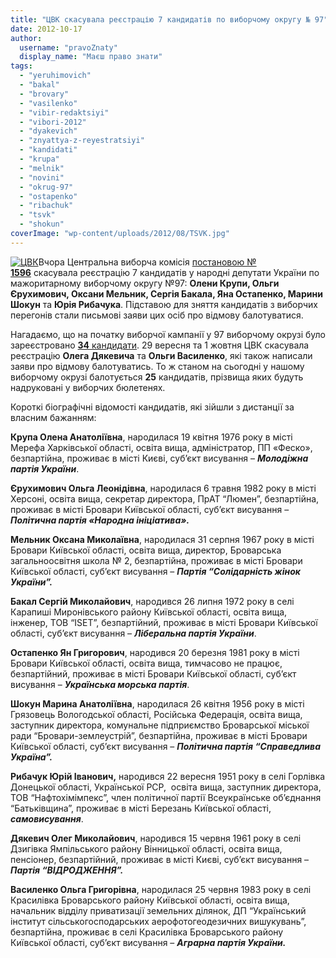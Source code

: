 ```yaml
---
title: "ЦВК скасувала реєстрацію 7 кандидатів по виборчому округу № 97"
date: 2012-10-17
author: 
  username: "pravoZnaty"
  display_name: "Маєш право знати"
tags: 
  - "yeruhimovich"
  - "bakal"
  - "brovary"
  - "vasilenko"
  - "vibir-redaktsiyi"
  - "vibori-2012"
  - "dyakevich"
  - "znyattya-z-reyestratsiyi"
  - "kandidati"
  - "krupa"
  - "melnik"
  - "novini"
  - "okrug-97"
  - "ostapenko"
  - "ribachuk"
  - "tsvk"
  - "shokun"
coverImage: "wp-content/uploads/2012/08/TSVK.jpg"
---
```


[![](https://mpz.brovary.org/wp-content/uploads/2012/08/TSVK.jpg "ЦВК")](https://mpz.brovary.org/wp-content/uploads/2012/08/TSVK.jpg)Вчора Центральна виборча комісія [постановою № **1596**](https://www.cvk.gov.ua/pls/acts/ShowCard?id=32731&what=0) скасувала реєстрацію 7 кандидатів у народні депутати України по мажоритарному виборчому округу №97: **Олени Крупи, Ольги Єрухимович, Оксани Мельник, Сергія Бакала, Яна Остапенко, Марини Шокун** та **Юрія Рибачука**. Підставою для зняття кандидатів з виборчих перегонів стали письмові заяви цих осіб про відмову балотуватися.

Нагадаємо, що на початку виборчої кампанії у 97 виборчому окрузі було зареєстровано [**34** кандидати](https://mpz.brovary.org/za-mistse-u-verhovniy-radi-vid-brovariv-zmagatimutsya-nachalniki-ta-yih-pidlegli-a-takozh-odnopartiytsi/). 29 вересня та 1 жовтня ЦВК скасувала реєстрацію **Олега Дякевича** та **Ольги Василенко**, які також написали заяви про відмову балотуватись. То ж станом на сьогодні у нашому виборчому окрузі балотується **25** кандидатів, прізвища яких будуть надруковані у виборчих бюлетенях.

Короткі біографічні відомості кандидатів, які зійшли з дистанції за власним бажанням:

**Крупа Олена Анатоліївна**, народилася 19 квiтня 1976 року в місті Мерефа Харківської області, освіта вища, адміністратор, ПП «Феско», безпартійнa, проживає в місті Києві, суб’єкт висування – _**Молодіжна партія України**_.

**Єрухимович Ольга Леонідівна**, народилася 6 травня 1982 року в місті Херсоні, освіта вища, секретар директора, ПрАТ “Люмен”, безпартійнa, проживає в місті Бровари Київської області, суб’єкт висування – _**Політична партія «Народна ініціатива».**_

**Мельник Оксана Миколаївна**, народилася 31 серпня 1967 року в місті Бровари Київської області, освіта вища, директор, Броварська загальноосвітня школа № 2, безпартійнa, проживає в місті Бровари Київської області, суб’єкт висування – _**Партія “Солідарність жінок України”.**_

**Бакал Сергій Миколайович**, народився 26 липня 1972 року в селі Карапиші Миронівського району Київської області, освіта вища, інженер, ТОВ “ISET”, безпартійний, проживає в місті Бровари Київської області, суб’єкт висування – _**Ліберальна партія України**_.

**Остапенко Ян Григорович**, народився 20 березня 1981 року в місті Бровари Київської області, освіта вища, тимчасово не працює, безпартійний, проживає в місті Бровари Київської області, суб’єкт висування – _**Українська морська партія**_.

**Шокун Марина Анатоліївна**, народилася 26 квiтня 1956 року в місті Грязовець Вологодської області, Російська Федерація, освіта вища, заступник директора, комунальне підприємство Броварської міської ради “Бровари-землеустрій”, безпартійнa, проживає в місті Бровари Київської області, суб’єкт висування – _**Політична партія “Справедлива Україна”.**_

**Рибачук Юрій Іванович,** народився 22 вересня 1951 року в селі Горлівка Донецької області, Української РСР,  освіта вища, заступник директора, ТОВ “Нафтохімімпекс”, член політичної партії Всеукраїнське об’єднання “Батьківщина”, проживає в місті Березань Київської області, _**самовисування**_.

**Дякевич Олег Миколайович**, народився 15 червня 1961 року в селі Дзигівка Ямпільського району Вінницької області, освіта вища, пенсіонер, безпартійний, проживає в місті Києві, суб’єкт висування – _**Партія “ВІДРОДЖЕННЯ”.**_

**Василенко Ольга Григорівна**, народилася 25 червня 1983 року в селі Красилівка Броварського району Київської області, освіта вища, начальник відділу приватизації земельних ділянок, ДП “Український інститут сільськогосподарських аерофотогеодезичних вишукувань”, безпартійнa, проживає в селі Красилівка Броварського району Київської області, суб’єкт висування – _**Аграрна партія України.**_
